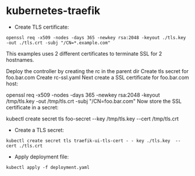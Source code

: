# kubernetes-traefik

- Create TLS certificate:

```
openssl req -x509 -nodes -days 365 -newkey rsa:2048 -keyout ./tls.key -out ./tls.crt -subj "/CN=*.example.com"
```

This examples uses 2 different certificates to terminate SSL for 2 hostnames.

Deploy the controller by creating the rc in the parent dir
Create tls secret for foo.bar.com
Create rc-ssl.yaml
Next create a SSL certificate for foo.bar.com host:

openssl req -x509 -nodes -days 365 -newkey rsa:2048 -keyout /tmp/tls.key -out /tmp/tls.crt -subj "/CN=foo.bar.com"
Now store the SSL certificate in a secret:

kubectl create secret tls foo-secret --key /tmp/tls.key --cert /tmp/tls.crt

- Create a TLS secret:

```
kubectl create secret tls traefik-ui-tls-cert - - key ./tls.key  --cert ./tls.crt
```

- Apply deployment file:

```
kubectl apply -f deployment.yaml
```
